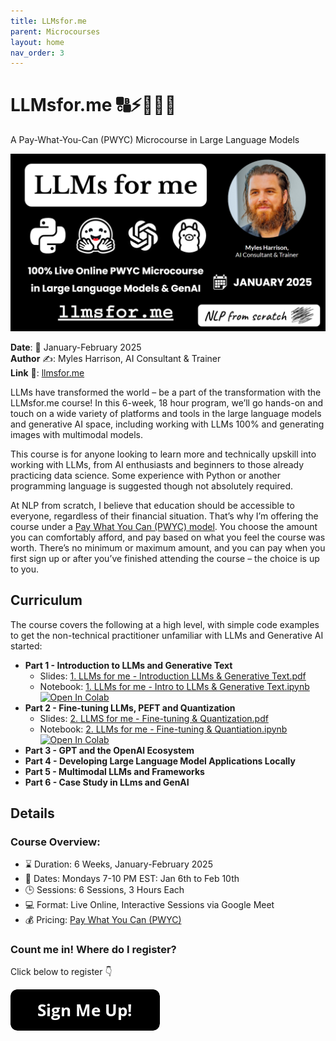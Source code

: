 ```yaml
---
title: LLMsfor.me
parent: Microcourses
layout: home
nav_order: 3
---
```


# LLMsfor.me 🔠⚡🤖🧠😃

A Pay-What-You-Can (PWYC) Microcourse in Large Language Models

<img src="../assets/images/llmsforme_coverimage.png"/>

**Date**: 📅 January-February 2025  
**Author** ✍️: Myles Harrison, AI Consultant & Trainer  
**Link** 🔗: [llmsfor.me](https://llmsfor.me)  

LLMs have transformed the world – be a part of the transformation with the LLMsfor.me course! In this 6-week, 18 hour program, we’ll go hands-on and touch on a wide variety of platforms and tools in the large language models and generative AI space, including working with LLMs 100% and generating images with multimodal models.

This course is for anyone looking to learn more and technically upskill into working with LLMs, from AI enthusiasts and beginners to those already practicing data science. Some experience with Python or another programming language is suggested though not absolutely required.

At NLP from scratch, I believe that education should be accessible to everyone, regardless of their financial situation. That’s why I’m offering the course under a [Pay What You Can (PWYC) model](https://www.nlpfromscratch.com/pwyc). You choose the amount you can comfortably afford, and pay based on what you feel the course was worth. There’s no minimum or maximum amount, and you can pay when you first sign up or after you’ve finished attending the course – the choice is up to you.

## Curriculum
The course covers the following at a high level, with simple code examples to get the non-technical practitioner unfamiliar with LLMs and Generative AI started:
- **Part 1 - Introduction to LLMs and Generative Text**
  - Slides: <a href="llmsfor.me/slides/1. LLMs for me - Introduction LLMs & Generative Text.pdf">1. LLMs for me - Introduction LLMs & Generative Text.pdf</a> 
  - Notebook: <a href="llmsfor.me/notebooks/1. LLMs for me - Intro to LLMs & Generative Text.ipynb">1. LLMs for me - Intro to LLMs & Generative Text.ipynb</a>
  <a target="_blank" href="https://colab.research.google.com/github/nlpfromscratch/nlpfromscratch.github.io/blob/main/Microcourses/llmsfor.me/notebooks/1.%20LLMs%20for%20me%20-%20Intro%20to%20LLMs%20%26%20Generative%20Text.ipynb"><img src="https://colab.research.google.com/assets/colab-badge.svg" alt="Open In Colab"/></a>  
- **Part 2 - Fine-tuning LLMs, PEFT and Quantization**
  - Slides: <a href="llmsfor.me/slides/2. LLMS for me - Fine-tuning & Quantization.pdf">2. LLMS for me - Fine-tuning & Quantization.pdf</a> 
  - Notebook: <a href="llmsfor.me/notebooks/2. LLMs for me - Fine-tuning & Quantiation.ipynb">2. LLMs for me - Fine-tuning & Quantiation.ipynb</a>
  <a target="_blank" href="https://colab.research.google.com/github/nlpfromscratch/nlpfromscratch.github.io/blob/main/Microcourses/llmsfor.me/notebooks/2.%20LLMs%20for%20me%20-%20Fine-tuning%20&%20Quantiation.ipynb"><img src="https://colab.research.google.com/assets/colab-badge.svg" alt="Open In Colab"/></a>  
- **Part 3 - GPT and the OpenAI Ecosystem**
- **Part 4 - Developing Large Language Model Applications Locally**
- **Part 5 - Multimodal LLMs and Frameworks**
- **Part 6 - Case Study in LLms and GenAI**

## Details 
### Course Overview:
- ⌛ Duration: 6 Weeks, January-February 2025  
- 📅 Dates: Mondays 7-10 PM EST: Jan 6th to Feb 10th
- 🕒 Sessions: 6 Sessions, 3 Hours Each  
- 💻 Format: Live Online, Interactive Sessions via Google Meet  
- 💰 Pricing: [Pay What You Can (PWYC)](https://www.nlpfromscratch.com/pwyc)
 
### Count me in! Where do I register? 

Click below to register 👇

<a href="https://forms.gle/1FLJVaWtvm6wCPzZ7"><img src="../assets/images/button_sign-me-up.png"/></a>